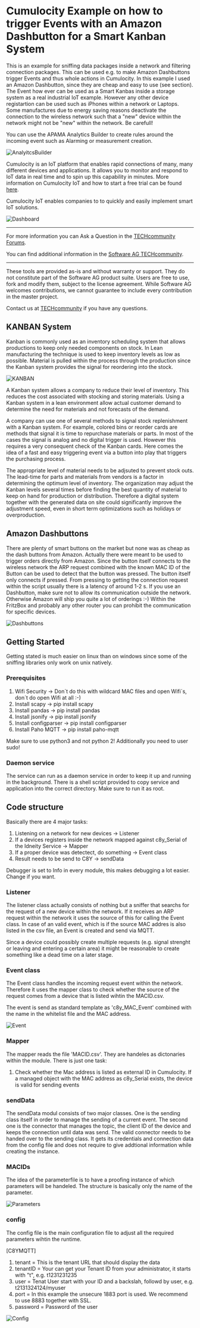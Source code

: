# Cumulocity Example on how to trigger Events with an Amazon Dashbutton for a Smart Kanban System
This is an example for sniffing data packages inside a network and filtering connection packages. This can be used e.g. to make Amazon Dashbuttons trigger Events and thus whole actions in Cumulocity.
In this example I used an Amazon  Dashbutton, since they are cheap and easy to use (see section). The Event how ever can be used as a Smart Kanbas inside a storage system as a real industrial IoT example.
However any other device registartion can be used such as iPhones within a network or Laptops. Some manufactures due to energy saving reasons deactivate the connection to the wireless network such that a "new" device within the network might not be "new" within the network. Be carefull!

You can use the APAMA Analytics Builder to create rules around the incoming event such as Alarming or measurement creation.

![AnalyitcsBuilder](pics/AnalyticsBuilder.png)

Cumulocity is an IoT platform that enables rapid connections of many, many different devices and applications. It allows you to monitor and respond to IoT data in real time and to spin up this capability in minutes. More information on Cumulocity IoT and how to start a free trial can be found [here](https://www.softwareag.cloud/site/product/cumulocity-iot.html#/).

Cumulocity IoT enables companies to to quickly and easily implement smart IoT solutions.

![Dashboard](pics/Dashboard.png)

______________________
For more information you can Ask a Question in the [TECHcommunity Forums](http://tech.forums.softwareag.com/techjforum/forums/list.page?product=webmethods-io-b2b).

You can find additional information in the [Software AG TECHcommunity](http://techcommunity.softwareag.com/home/-/product/name/webmethods-io-b2b).
______________________

These tools are provided as-is and without warranty or support. They do not constitute part of the Software AG product suite. Users are free to use, fork and modify them, subject to the license agreement. While Software AG welcomes contributions, we cannot guarantee to include every contribution in the master project.

Contact us at [TECHcommunity](mailto:technologycommunity@softwareag.com?subject=Github/SoftwareAG) if you have any questions.

## KANBAN System

Kanban is commonly used as an inventory scheduling system that allows productions to keep only needed components on stock. In Lean manufacturing the technique is used to keep inventory levels as low as possible. Material is pulled within the process through the production since the Kanban system provides the signal for reordering into the stock.

![KANBAN](pics/kanban.jpg)

A Kanban system allows a company to reduce their level of inventory. This reduces the cost associated with stocking and storing materials. Using a Kanban system in a lean environment allow actual customer demand to determine the need for materials and not forecasts of the demand.

A company can use one of several methods to signal stock replenishment with a Kanban system. For example, colored bins or reorder cards are methods that signal it is time to repurchase materials or parts. In most of the cases the signal is analog and no digital trigger is used. However this requires a very consequent check of the Kanban cards. Here comes the idea of a fast and easy triggering event via a button into play that triggers the purchasing process.

The appropriate level of material needs to be adjsuted to prevent stock outs. The lead-time for parts and materials from vendors is a factor in determining the optimum level of inventory. The organization may adjust the Kanban levels several times before finding the best quantity of material to keep on hand for production or distribution. Therefore a digital system together with the generated data on site could significantly improve the adjustment speed, even in short term optimizations such as holidays or overproduction.

## Amazon Dashbuttons

There are plenty of smart buttons on the market but none was as cheap as the dash buttons from Amazon. Actually there were meant to be used to trigger orders directly from Amazon.
Since the button itself connects to the wireless network the ARP request combined with the known MAC ID of the Button can be used to detect that the button was pressed. The button itself only connects if pressed.
From pressing to getting the connection request within the script usually there is a latency of around 1-2 s.
If you use an Dashbutton, make sure not to allow its communication outside the network. Otherwise Amazon will ship you quite a lot of orderings :-)
Within the FritzBox and probably any other router you can prohibit the communication for specific devices.

![Dashbuttons](pics/dashbutton.png)

## Getting Started

Getting stated is much easier on linux than on windows since some of the sniffing libraries only work on unix natively.

### Prerequisites

1. Wifi Security -> Don´t do this with wildcard MAC files and open Wifi´s, don´t do open Wifi at all :-)
2. Install scapy -> pip install scapy
3. Install pandas -> pip install pandas
4. Install jsonify -> pip install jsonify
5. Install configparser -> pip install configparser
6. Install Paho MQTT -> pip install paho-mqtt

Make sure to use python3 and not python 2! Additionally you need to user sudo!

### Daemon service

The service can run as a daemon service in order to keep it up and running in the background. There is a shell script provided to copy service and application into the correct directory. Make sure to run it as root.

## Code structure

Basically there are 4 major tasks:

1. Listening on a network for new devices -> Listener
3. If a devices registers inside the network mapped against c8y_Serial of the Idneity Service -> Mapper
2. If a proper device was detectect, do something -> Event class
4. Result needs to be send to C8Y -> sendData

Debugger is set to Info in every module, this makes debugging a lot easier. Change if you want.

### Listener

The listener class actually consists of nothing but a sniffer that searchs for the request of a new device within the network. If it receives an ARP request within the network it uses the source of this for calling the Event class.
In case of an valid event, which is if the source MAC addres is also listed in the csv file, an Event is created and send via MQTT.

Since a device could possibly create multiple requests (e.g. signal strenght or leaving and entering a certain area) it might be reasonable to create something like a dead time on a later stage.


### Event class
The Event class handles the incoming request event within the network.
Therefore it uses the mapper class to check whether the source of the request comes from a device that is listed wihtin the MACID.csv.

The event is send as standard template as 'c8y_MAC_Event' combined with the name in the whitelist file and the MAC address.

![Event](pics/Event.png)


### Mapper

The mapper reads the file 'MACID.csv'. They are handeles as dictonaries within the module. There is just one task:

1. Check whether the Mac address is listed as external ID in Cumulocity. If a managed object with the MAC address as c8y_Serial exists, the device is valid for sending events

### sendData

The sendData modul consists of two  major classes.
One is the sending class itself in order to manage the sending of a current event.
The second one is the connector  that manages the topic, the client ID of the device and keeps the connection until data was send. The valid connector needs to be handed over to the sending class. It gets its credentials and connection data from the config file and does not require to give addtional information while creating the instance.


### MACIDs

The idea of the parameterfile is to have a proofing instance of which parameters will be handeled. The structure is basically only the name of the parameter.

![Parameters](pics/MACID.png)

### config

The config file is the main configuration file to adjust all the required parameters wihtin the runtime.

  [C8YMQTT]
  1. tenant = This is the tenant URL that should display the data
  2. tenantID = Your can get your Tenant ID from your administrator, it starts with "t", e.g. t1231231235
  3. user = Tenat User start with your ID and a backslah, followd by user, e.g. t2131324124/myuser
  4. port = In this example the unsecure 1883 port is used. We recommend to use 8883 together with SSL.
  5. password  = Password of the user

![Config](pics/config.png)
